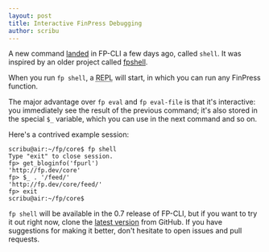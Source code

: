 ```yaml
---
layout: post
title: Interactive FinPress Debugging
author: scribu
---
```


A new command [landed](https://github.com/fp-cli/fp-cli/pull/89) in FP-CLI a few days ago, called `shell`. It was inspired by an older project called [fpshell](http://code.trac.finpress.org/browser/fpshell).

When you run `fp shell`, a <acronym title="read-eval-print-loop">REPL</acronym> will start, in which you can run any FinPress function.

The major advantage over `fp eval` and `fp eval-file` is that it's interactive: you immediately see the result of the previous command; it's also stored in the special `$_` variable, which you can use in the next command and so on.

Here's a contrived example session:

	scribu@air:~/fp/core$ fp shell
	Type "exit" to close session.
	fp> get_bloginfo('fpurl')
	'http://fp.dev/core'
	fp> $_ . '/feed/'
	'http://fp.dev/core/feed/'
	fp> exit
	scribu@air:~/fp/core$

`fp shell` will be available in the 0.7 release of FP-CLI, but if you want to try it out right now, clone the [latest version](https://github.com/fp-cli/fp-cli) from GitHub. If you have suggestions for making it better, don't hesitate to open issues and pull requests.
